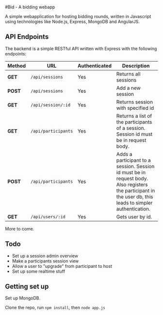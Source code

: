 #Bid - A bidding webapp

A simple webapplication for hosting bidding rounds, written in Javascript using technologies like
Node.js, Express, MongoDB and AngularJS.

## API Endpoints

The backend is a simple RESTful API written with Express with the following endpoints:

|Method     |URL                    |Authenticated      |Description            |
|-----------|-----------------------|-------------------|-----------------------|
|**GET**    |`/api/sessions`        |Yes                |Returns all sessions   |
|**POST**   |`/api/sessions`        |Yes                |Add a new session      |
|**GET**    |`/api/session/:id`     |Yes                |Returns session with specified id|
|**GET**    |`/api/participants`    |Yes                |Returns a list of the participants of a session. Session id must be in request body.
|**POST**   |`/api/participants`    |Yes                |Adds a participant to a session. Session id must be in request body. Also registers the participant in the user db, this leads to simpler authentication.|
|**GET**    |`/api/users/:id`       |Yes                |Gets user by id.       |


More to come.

## Todo
* Set up a session admin overview
* Make a participants session view
* Allow a user to "upgrade" from participant to host
* Set up some realtime stuff

## Getting set up

Set up MongoDB.

Clone the repo, run `npm install`, then `node app.js`
